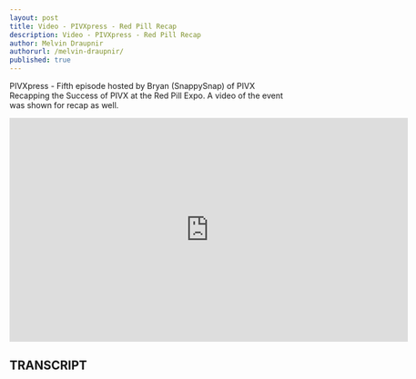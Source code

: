 ```yaml
---
layout: post
title: Video - PIVXpress - Red Pill Recap
description: Video - PIVXpress - Red Pill Recap
author: Melvin Draupnir
authorurl: /melvin-draupnir/
published: true
---
```


<p>PIVXpress - Fifth episode hosted by Bryan (SnappySnap) of PIVX Recapping the Success of PIVX at the Red Pill Expo. A video of the event was shown for recap as well.</p>

<center><iframe width="700" height="394" src="https://www.youtube.com/embed/MQ9qDneTsmA" frameborder="0" allowfullscreen></iframe></center>

<h2>TRANSCRIPT</h2>
